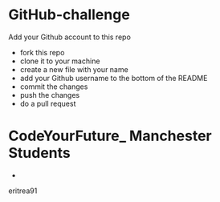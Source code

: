 # GitHub-challenge

Add your Github account to this repo 
- fork this repo
- clone it to your machine
- create a new file with your name
- add your Github username to the bottom of the README 
- commit the changes 
- push the changes
- do a pull request


# CodeYourFuture_ Manchester Students
- 
eritrea91
